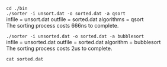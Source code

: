 `cd ./bin`  
`./sorter -i unsort.dat -o sorted.dat -a qsort`  
infile = unsort.dat outfile = sorted.dat algorithms = qsort  
The sorting process costs 666ns to complete.  
     
`./sorter -i unsorted.dat -o sorted.dat -a bubblesort`  
infile = unsorted.dat outfile = sorted.dat algorithm = bubblesort  
The sorting process costs 2us to complete.  
  
`cat sorted.dat`  
